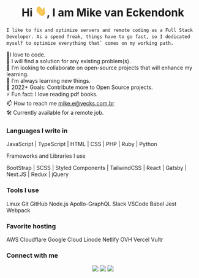 
<h1 align="center">Hi <img src="Hi.gif" width="30px">, I am Mike van Eckendonk </h1>

```I like to fix and optimize servers and remote coding as a Full Stack Developer. As a speed freak, things have to go fast, so I dedicated myself to optimize everything that` comes on my working path.```

💞️I love to code.</br>
👀 I will find a solution for any existing problem(s).</br>
💞️ I’m looking to collaborate on open-source projects that will enhance my learning.</br>
🌱 I’m always learning new things.</br>
🥅 2022+ Goals: Contribute more to Open Source projects.</br>
⚡ Fun fact: I love reading pdf books.</br>
📫 How to reach me mike.e@vecks.com.br</br>
🛠️ Currently available for a remote job.</br>

### Languages I write in

JavaScript | TypeScript | HTML  | CSS | PHP | Ruby | Python

Frameworks and Libraries I use

BootStrap | SCSS | Styled Components | TailwindCSS | React | Gatsby | Next.JS | Redux | jQuery

### Tools I use

Linux Git GitHub Node.js Apollo-GraphQL Slack VSCode Babel Jest Webpack

### Favorite hosting

AWS Cloudflare Google Cloud Linode Netlify OVH Vercel Vultr

### Connect with me

<p align="center">
<a href="https://www.linkedin.com/in/mike-van-eckendonk/"><img src="https://img.shields.io/badge/-Mike%20van%20Eckendonk-0077B5?style=for-the-badge&logo=Linkedin&logoColor=white"/></a>
<a href="mailto:mike.e@vecks.com.br"><img src="https://img.shields.io/badge/mike.e@vecks.com.br-D14836?style=for-the-badge&logo=Gmail&logoColor=white"/></a>
<a href="https://twitter.com/mike_eckendonk"><img src="https://img.shields.io/badge/-Mike van Eckendonk-1DA1F2?style=for-the-badge&logo=twitter&logoColor=white"/></a>
